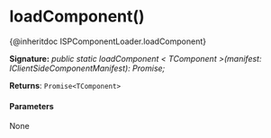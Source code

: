 # loadComponent()




{@inheritdoc ISPComponentLoader.loadComponent}

**Signature:** _public static loadComponent < TComponent >(manifest: IClientSideComponentManifest): Promise<TComponent>;_

**Returns**: `Promise<TComponent>`





#### Parameters
None


